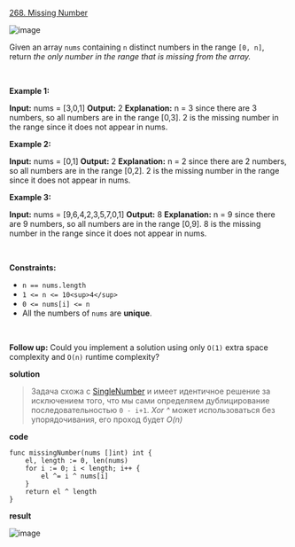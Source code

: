 [268. Missing Number](https://leetcode.com/problems/missing-number/)

![image](https://github.com/MichaelOskin/AlgorithmsPatterns/assets/139218970/2075d7fb-84bb-4d2c-ba47-854e11c80a78)


Given an array `nums` containing `n` distinct numbers in the range `[0, n]`, return *the only number in the range that is missing from the array.*

&nbsp;

**Example 1:**

**Input:** nums = \[3,0,1\]
**Output:** 2
**Explanation:** n = 3 since there are 3 numbers, so all numbers are in the range \[0,3\]. 2 is the missing number in the range since it does not appear in nums.

**Example 2:**

**Input:** nums = \[0,1\]
**Output:** 2
**Explanation:** n = 2 since there are 2 numbers, so all numbers are in the range \[0,2\]. 2 is the missing number in the range since it does not appear in nums.

**Example 3:**

**Input:** nums = \[9,6,4,2,3,5,7,0,1\]
**Output:** 8
**Explanation:** n = 9 since there are 9 numbers, so all numbers are in the range \[0,9\]. 8 is the missing number in the range since it does not appear in nums.

&nbsp;

**Constraints:**

- `n == nums.length`
- `1 <= n <= 10<sup>4</sup>`
- `0 <= nums[i] <= n`
- All the numbers of `nums` are **unique**.

&nbsp;

**Follow up:** Could you implement a solution using only `O(1)` extra space complexity and `O(n)` runtime complexity?

**solution**

> Задача схожа c [SingleNumber](https://leetcode.com/problems/single-number/)  и имеет идентичное решение за исключением того, что мы сами определяем дублицирование последовательностью `0 - i+1`. *Xor ^* может использоваться без упорядочивания, его проход будет *O(n)*

**code**

```
func missingNumber(nums []int) int {
    el, length := 0, len(nums)
    for i := 0; i < length; i++ {
        el ^= i ^ nums[i]
    }
    return el ^ length
}
```

**result**

![image](https://github.com/MichaelOskin/AlgorithmsPatterns/assets/139218970/ce42d740-6de8-4c13-b4be-19cde8a12378)
